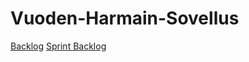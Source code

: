 # Vuoden-Harmain-Sovellus
[Backlog](https://docs.google.com/document/d/1oMghClv79tLXwznH7Zgw1BvnMm40N23Djq-XPNMBtpQ/edit)
[Sprint Backlog](https://github.com/AapoTuulentie/Vuoden-Harmain-Sovellus/blob/main/sprintbacklog.md)
